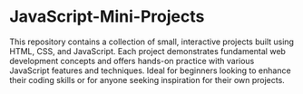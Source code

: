 # JavaScript-Mini-Projects

This repository contains a collection of small, interactive projects built using HTML, CSS, and JavaScript. Each project demonstrates fundamental web development concepts and offers hands-on practice with various JavaScript features and techniques. Ideal for beginners looking to enhance their coding skills or for anyone seeking inspiration for their own projects.
